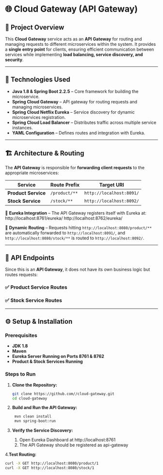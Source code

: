 # 🌐 Cloud Gateway (API Gateway)

## 📌 Project Overview

This **Cloud Gateway** service acts as an **API Gateway** for routing and managing requests to different microservices within the system. It provides a **single entry point** for clients, ensuring efficient communication between services while implementing **load balancing, service discovery, and security**.

---

## 🚀 Technologies Used

- **Java 1.8 & Spring Boot 2.2.5** – Core framework for building the microservice.
- **Spring Cloud Gateway** – API gateway for routing requests and managing microservices.
- **Spring Cloud Netflix Eureka** – Service discovery for dynamic microservices registration.
- **Spring Cloud Load Balancer** – Distributes traffic across multiple service instances.
- **YAML Configuration** – Defines routes and integration with Eureka.

---

## 🏗️ Architecture & Routing

The **API Gateway** is responsible for **forwarding client requests** to the appropriate microservices:

| **Service**         | **Route Prefix** | **Target URI**           |
| ------------------- | ---------------- | ------------------------ |
| **Product Service** | `/product/**`    | `http://localhost:8091/` |
| **Stock Service**   | `/stock/**`      | `http://localhost:8092/` |

🔹 **Eureka Integration** – The API Gateway registers itself with Eureka at:
http://localhost:8761/eureka/ http://localhost:8762/eureka/

🔹 **Dynamic Routing** – Requests hitting `http://localhost:8080/product/**` are automatically forwarded to `http://localhost:8091/`, and `http://localhost:8080/stock/**` is routed to `http://localhost:8092/`.

---

## 📡 API Endpoints

Since this is an **API Gateway**, it does not have its own business logic but routes requests:

### **✅ Product Service Routes**

### **✅ Stock Service Routes**

---

## ⚙️ Setup & Installation

### **Prerequisites**

- **JDK 1.8**
- **Maven**
- **Eureka Server Running on Ports 8761 & 8762**
- **Product & Stock Services Running**

### **Steps to Run**

1. **Clone the Repository:**

   ```sh
   git clone https://github.com//cloud-gateway.git
   cd cloud-gateway

   ```

2. **Build and Run the API Gateway:**
   ```sh
    mvn clean install
    mvn spring-boot:run

   ```
3. **Verify the Service Discovery:**
   1. Open Eureka Dashboard at http://localhost:8761
   2. The API Gateway should be registered as api-gateway

4.**Test Routing:**

```sh
curl -X GET http://localhost:8080/product/1
curl -X GET http://localhost:8080/stock/1
```
